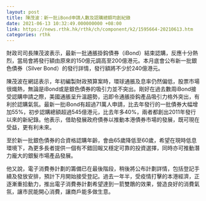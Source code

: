 ```yaml
---
layout: post
title: 陳茂波：新一批iBond申請人數及認購總額均創紀錄
date: 2021-06-13 10:32:49.000000000 +08:00
link: https://news.rthk.hk/rthk/ch/component/k2/1595664-20210613.htm
categories: rthk
---
```


財政司司長陳茂波表示，最新一批通脹掛鈎債券（iBond）結束認購，反應十分熱烈，當局會將發行額由原來的150億元調高至200億港元。本月底會公布新一批銀色債券（Silver Bond）的發行詳情，發行額將不少於240億港元。

陳茂波在網誌表示，年初編製財政預算案時，環球通脹及息率仍然偏低，股票市場很熾熱，無論是iBond或是銀色債券的吸引力並不突出。剛好在過去數周iBond接受認購申請之際，美國通脹呈升溫趨勢，迅即令通脹掛鈎產品吸引力格外突出，有利於認購氣氛。最新一批iBond有超過71萬人申請，比去年發行的一批債券大幅增加55%，初步認購總額超過545億港元，比去年多40%，兩者都創出2011年發行以來的新紀錄。他表示，借助發展政府債券以推動本港債券市場的發展，既可現在受益，更有利未來。

至於新一批銀色債券的合資格認購年齡，會由65歲降低至60歲，希望在現時低息環境下，為更多長者提供一個有不錯回報又穩定可靠的投資選擇，同時亦可推動潛力龐大的銀髮市場產品發展。

他又說，電子消費券計劃的籌備已在最後階段，稍後將公布計劃詳情，包括登記手續及發放安排，預計下月開始接受登記。過去一年半，受疫情打擊的本港經濟，正逐漸重拾動力，推出電子消費券計劃希望達到一箭雙鵰的效果，營造良好的消費氣氛，讓市民能開心消費，讓商戶能多做生意。
